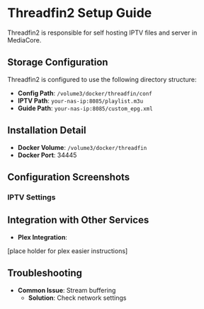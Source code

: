 # Threadfin2 Setup Guide

Threadfin2 is responsible for self hosting IPTV files and server in MediaCore.

## Storage Configuration

Threadfin2 is configured to use the following directory structure:

- **Config Path**: `/volume3/docker/threadfin/conf`
- **IPTV Path**: `your-nas-ip:8085/playlist.m3u`
-  **Guide Path**:  `your-nas-ip:8085/custom_epg.xml`

## Installation Detail

- **Docker Volume**: `/volume3/docker/threadfin`
- **Docker Port**: 34445

## Configuration Screenshots

### IPTV Settings

## Integration with Other Services

- **Plex Integration**:

[place holder for plex easier instructions]

## Troubleshooting

- **Common Issue**: Stream buffering
  - **Solution**: Check network settings

